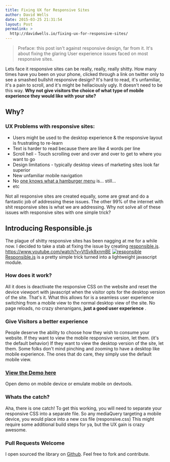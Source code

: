```yaml
---
title: Fixing UX for Responsive Sites
author: David Wells
date: 2015-03-25 21:31:54
layout: Post
permalink: >
  http://davidwells.io/fixing-ux-for-responsive-sites/
---
```


> Preface: this post isn't against responsive design, far from it. It's about fixing the glaring User experience issues faced on most responsive sites.

Lets face it responsive sites can be really, really, really shitty. How many times have you been on your phone, clicked through a link on twitter only to see a smashed bullshit responsive design? It's hard to read, it's unfamiliar, it's a pain to scroll, and it's might be hellaciously ugly. It doesn't need to be this way. **Why not give visitors the choice of what type of mobile experience they would like with your site?**

## Why?

### UX Problems with responsive sites:

*   Users might be used to the desktop experience & the responsive layout is frustrating to re-learn
*   Text is harder to read because there are like 4 words per line
*   Scroll hell - Touch scrolling over and over and over to get to where you want to go
*   Design limitations - typically desktop views of marketing sites look far superior
*   New unfamiliar mobile navigation
*   No [one knows what a hamburger menu](https://www.google.com/search?q=hamburger+menu+research&oq=hamburger+menu+research+&aqs=chrome..69i57.9329j0j4&sourceid=chrome&es_sm=119&ie=UTF-8) is... still...
*   etc

Not all responsive sites are created equally, some are great and do a fantastic job of addressing these issues. The other 99% of the internet with shit responsive sites is what we are addressing. Why not solve all of these issues with responsive sites with one simple trick?

## Introducing Responsible.js

The plague of shitty responsive sites has been nagging at me for a while now. I decided to take a stab at fixing the issue by creating [responsible.js](https://github.com/DavidWells/responsible). https://www.youtube.com/watch?v=VtSvk8xnmBE [![responsible](https://s3-us-west-2.amazonaws.com/assets.davidwells.io/legacy/2015/03/responsible.gif)](http://davidwells.tv/code/responsible) [Responsible.js](https://github.com/DavidWells/responsible) is a pretty simple trick turned into a lightweight javascript module.

### How does it work?

All it does is deactivate the responsive CSS on the website and reset the device viewport with javascript when the visitor opts for the desktop version of the site. That's it. What this allows for is a seamless user experience switching from a mobile view to the normal desktop view of the site. No page reloads, no crazy shenanigans, **just a good user experience** .

### Give Visitors a better experience

People deserve the ability to choose how they wish to consume your website. If they want to view the mobile responsive version, let them. (it's the default behavior) If they want to view the desktop version of the site, let them. Some folks don't mind pinching and zooming to have a desktop like mobile experience. The ones that do care, they simply use the default mobile view.

### [View the Demo here](http://davidwells.tv/code/responsible)

Open demo on mobile device or emulate mobile on devtools.

### Whats the catch?

Aha, there is one catch! To get this working, you will need to separate your responsive CSS into a separate file. So any mediaQuery targeting a mobile device, you would place into a new css file (responsive.css) This might require some additional build steps for ya, but the UX gain is crazy awesome.

### Pull Requests Welcome

I open sourced the library on [Github](https://github.com/DavidWells/responsible). Feel free to fork and contribute.
